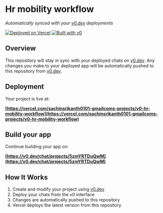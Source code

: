 # Hr mobility workflow

*Automatically synced with your [v0.dev](https://v0.dev) deployments*

[![Deployed on Vercel](https://img.shields.io/badge/Deployed%20on-Vercel-black?style=for-the-badge&logo=vercel)](https://vercel.com/sachinsrikanth0101-gmailcoms-projects/v0-hr-mobility-workflow)
[![Built with v0](https://img.shields.io/badge/Built%20with-v0.dev-black?style=for-the-badge)](https://v0.dev/chat/projects/5zmYRTDuQwM)

## Overview

This repository will stay in sync with your deployed chats on [v0.dev](https://v0.dev).
Any changes you make to your deployed app will be automatically pushed to this repository from [v0.dev](https://v0.dev).

## Deployment

Your project is live at:

**[https://vercel.com/sachinsrikanth0101-gmailcoms-projects/v0-hr-mobility-workflow](https://vercel.com/sachinsrikanth0101-gmailcoms-projects/v0-hr-mobility-workflow)**

## Build your app

Continue building your app on:

**[https://v0.dev/chat/projects/5zmYRTDuQwM](https://v0.dev/chat/projects/5zmYRTDuQwM)**

## How It Works

1. Create and modify your project using [v0.dev](https://v0.dev)
2. Deploy your chats from the v0 interface
3. Changes are automatically pushed to this repository
4. Vercel deploys the latest version from this repository
